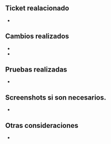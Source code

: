 ## Ticket realacionado
- 

## Cambios realizados
- 
- 


## Pruebas realizadas
- 

## Screenshots si son necesarios.
- 

## Otras consideraciones
- 
